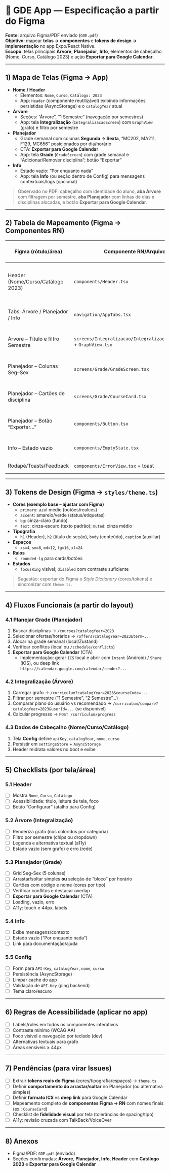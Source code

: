 # 🎨 GDE App — Especificação a partir do Figma
**Fonte**: arquivo Figma/PDF enviado (`GDE.pdf`)  
**Objetivo**: mapear **telas → componentes** e **tokens de design → implementação** no app Expo/React Native.  
**Escopo**: telas principais **Árvore**, **Planejador**, **Info**, elementos de cabeçalho (Nome, Curso, Catálogo 2023) e ação **Exportar para Google Calendar**.

---

## 1) Mapa de Telas (Figma → App)
- **Home / Header**
  - Elementos: `Nome`, `Curso`, `Catálogo: 2023`
  - App: `Header` (componente reutilizável) exibindo informações persistidas (AsyncStorage) e o `catalogYear` atual
- **Árvore**
  - Seções: “Árvore”, “1 Semestre” (navegação por semestres)
  - App: tela **Integralização** (`IntegralizacaoScreen`) com `GraphView` (grafo) e filtro por semestre
- **Planejador**
  - Grade semanal com colunas **Segunda → Sexta**, “MC202, MA211, F129, MC656” posicionados por dia/horário
  - CTA: **Exportar para Google Calendar**
  - App: tela **Grade** (`GradeScreen`) com grade semanal e “Adicionar/Remover disciplina”; botão “Exportar”
- **Info**
  - Estado vazio: “Por enquanto nada”
  - App: tela **Info** (ou seção dentro de Config) para mensagens contextuais/logs (opcional)

> Observado no PDF: cabeçalho com identidade do aluno, **aba Árvore** com filtragem por semestre, **aba Planejador** com linhas de dias e disciplinas alocadas, e botão **Exportar para Google Calendar**.

---

## 2) Tabela de Mapeamento (Figma → Componentes RN)
| Figma (rótulo/área)                 | Componente RN/Arquivo                   | Observações de Implementação |
|---|---|---|
| Header (Nome/Curso/Catálogo 2023)   | `components/Header.tsx`                 | Lê `settingsStore` (nome, curso, catálogo); fallback: placeholders |
| Tabs: Árvore / Planejador / Info    | `navigation/AppTabs.tsx`                | 3 tabs principais; títulos acessíveis |
| Árvore – Título e filtro Semestre   | `screens/Integralizacao/IntegralizacaoScreen.tsx` + `GraphView.tsx` | Filtro local por semestre; legenda por categoria |
| Planejador – Colunas Seg–Sex        | `screens/Grade/GradeScreen.tsx`         | Grade 5 colunas; responsiva; scroll vertical |
| Planejador – Cartões de disciplina  | `screens/Grade/CourseCard.tsx`          | Código, nome, créditos, etiquetas (obrig./eletiva) |
| Planejador – Botão “Exportar…”      | `components/Button.tsx`                  | Ação: gerar `.ics` ou deep link Google Calendar |
| Info – Estado vazio                 | `components/EmptyState.tsx`              | Mensagem padrão e instruções |
| Rodapé/Toasts/Feedback              | `components/ErrorView.tsx` + toast       | Erros de rede e validação |

---

## 3) Tokens de Design (Figma → `styles/theme.ts`)
- **Cores (exemplo base – ajustar com Figma)**
  - `primary`: azul médio (botões/realces)
  - `accent`: amarelo/verde (status/etiquetas)
  - `bg`: cinza-claro (fundo)
  - `text`: cinza-escuro (texto padrão); `muted`: cinza médio
- **Tipografia**
  - `h1` (Header), `h2` (título de seção), `body` (conteúdo), `caption` (auxiliar)
- **Espaços**
  - `xs=4`, `sm=8`, `md=12`, `lg=16`, `xl=24`
- **Raios**
  - `rounded-lg` para cards/botões
- **Estados**
  - `focusRing` visível; `disabled` com contraste suficiente

> Sugestão: exportar do Figma o _Style Dictionary_ (cores/tokens) e sincronizar com `theme.ts`.

---

## 4) Fluxos Funcionais (a partir do layout)

### 4.1 Planejar Grade (Planejador)
1. Buscar disciplinas → `/courses?catalogYear=2023`
2. Selecionar ofertas/horários → `/offers?catalogYear=2023&term=...`
3. Alocar na grade semanal (local/Zustand)
4. Verificar conflitos (local ou `/schedule/conflicts`)
5. **Exportar para Google Calendar** (CTA)
   - Implementação: gerar `ICS` local e abrir com `Intent` (Android) / `Share` (iOS), ou deep link `https://calendar.google.com/calendar/render?...`

### 4.2 Integralização (Árvore)
1. Carregar grafo → `/curriculum?catalogYear=2023&courseCode=...`
2. Filtrar por semestre (“1 Semestre”, “2 Semestre”…)
3. Comparar plano do usuário vs recomendado → `/curriculum/compare?catalogYear=2023&userId=...` (se disponível)
4. Calcular progresso → `POST /curriculum/progress`

### 4.3 Dados de Cabeçalho (Nome/Curso/Catálogo)
1. Tela **Config** define `apiKey`, `catalogYear`, `nome`, `curso`
2. Persistir em `settingsStore` + `AsyncStorage`
3. Header reidrata valores no boot e exibe

---

## 5) Checklists (por tela/área)

### 5.1 Header
- [ ] Mostra `Nome`, `Curso`, `Catálogo`
- [ ] Acessibilidade: título, leitura de tela, foco
- [ ] Botão “Configurar” (atalho para Config)

### 5.2 Árvore (Integralização)
- [ ] Renderiza grafo (nós coloridos por categoria)
- [ ] Filtro por semestre (chips ou dropdown)
- [ ] Legenda e alternativa textual (a11y)
- [ ] Estado vazio (sem grafo) e erro (rede)

### 5.3 Planejador (Grade)
- [ ] Grid Seg–Sex (5 colunas)
- [ ] Arrastar/soltar simples **ou** seleção de “bloco” por horário
- [ ] Cartões com código e nome (cores por tipo)
- [ ] Verificar conflitos e destacar overlap
- [ ] **Exportar para Google Calendar** (CTA)
- [ ] Loading, vazio, erro
- [ ] A11y: touch ≥ 44px, labels

### 5.4 Info
- [ ] Exibe mensagens/contexto
- [ ] Estado vazio (“Por enquanto nada”)
- [ ] Link para documentação/ajuda

### 5.5 Config
- [ ] Form para `API-Key`, `catalogYear`, `nome`, `curso`
- [ ] Persistência (AsyncStorage)
- [ ] Limpar cache do app
- [ ] Validação de `API-Key` (ping backend)
- [ ] Tema claro/escuro

---

## 6) Regras de Acessibilidade (aplicar no app)
- [ ] Labels/roles em todos os componentes interativos
- [ ] Contraste mínimo (WCAG AA)
- [ ] Foco visível e navegação por teclado (dev)
- [ ] Alternativas textuais para grafo
- [ ] Áreas sensíveis ≥ 44px

---

## 7) Pendências (para virar Issues)
- [ ] Extrair **tokens reais do Figma** (cores/tipografia/espaços) → `theme.ts`
- [ ] Definir **comportamento do arrastar/soltar** no Planejador (ou alternativa simples)
- [ ] Definir **formato ICS** vs **deep link** para Google Calendar
- [ ] Mapeamento completo de **componentes Figma → RN** com nomes finais (ex.: `CourseCard`)
- [ ] Checklist de **fidelidade visual** por tela (tolerâncias de spacing/tipo)
- [ ] A11y: revisão cruzada com TalkBack/VoiceOver

---

## 8) Anexos
- Figma/PDF: `GDE.pdf` (enviado)
- Seções confirmadas: **Árvore**, **Planejador**, **Info**, **Header** com **Catálogo 2023** e **Exportar para Google Calendar**
